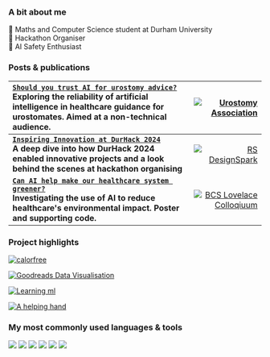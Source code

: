 ### A bit about me
🔭 Maths and Computer Science student at Durham University  
👾 Hackathon Organiser   
🤖 AI Safety Enthusiast  


### Posts & publications

| [**```Should you trust AI for urostomy advice?```**](https://urostomyassociation.org.uk/information-pages/should-you-trust-ai/) <br> **Exploring the reliability of artificial intelligence in healthcare guidance for urostomates. Aimed at a non-technical audience.**      | [![Urostomy Association](https://img.shields.io/badge/Urostomy%20Association-24B9AB?style=for-the-badge)](https://urostomyassociation.org.uk/information-pages/should-you-trust-ai/)         |
|:-----------|------------:|
| [**```Inspiring Innovation at DurHack 2024```**](https://www.rs-online.com/designspark/inspiring-innovation-at-durhack-2024) <br> **A deep dive into how DurHack 2024 enabled innovative projects and a look behind the scenes at hackathon organising**    | [![RS DesignSpark](https://img.shields.io/badge/RS%20DesignSpark-EF0000?style=for-the-badge)](https://www.rs-online.com/designspark/inspiring-innovation-at-durhack-2024 )         |
| [**```Can AI help make our healthcare system greener?```**](https://github.com/technologeve/ai-healthcare-greener) <br> **Investigating the use of AI to reduce healthcare's environmental impact. Poster and supporting code.**| [![BCS Lovelace Colloqiuum](https://img.shields.io/badge/BCS%20Lovelace%20Colloquium-006633?style=for-the-badge)](https://github.com/technologeve/ai-healthcare-greener) |



### Project highlights
[![calorfree](https://github-readme-stats.vercel.app/api/pin/?username=technologeve&repo=calorfree&theme=graywhite)](https://github.com/technologeve/calorfree)

[![Goodreads Data Visualisation](https://github-readme-stats.vercel.app/api/pin/?username=technologeve&repo=goodreads-data-visualisation&theme=graywhite)](https://github.com/technologeve/goodreads-data-visualisation)

[![Learning ml](https://github-readme-stats.vercel.app/api/pin/?username=technologeve&repo=learning-ml&theme=graywhite)](https://github.com/technologeve/learning-ml)

[![A helping hand](https://github-readme-stats.vercel.app/api/pin/?username=technologeve&repo=a_helping_hand&theme=graywhite)](https://github.com/technologeve/a_helping_hand)


### My most commonly used languages & tools
<p>
  <img src="https://img.shields.io/badge/Python-3776AB?style=for-the-badge&logo=python&logoColor=white" />
  <img src="https://img.shields.io/badge/MATLAB-0076A8?style=for-the-badge&logo=matlab&logoColor=white" />
  <img src="https://img.shields.io/badge/R-276DC3?style=for-the-badge&logo=r&logoColor=white" />
  <img src="https://img.shields.io/badge/Stan-CC0000?style=for-the-badge&logoColor=white" />
  <img src="https://img.shields.io/badge/Git-F05032?style=for-the-badge&logo=git&logoColor=white" />
  <img src="https://img.shields.io/badge/Linux-FCC624?style=for-the-badge&logo=linux&logoColor=black" />
</p>


